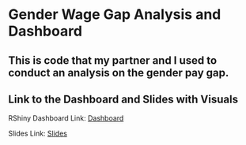 # Gender Wage Gap Analysis and Dashboard

This is code that my partner and I used to conduct an analysis on the gender pay gap.
---

## Link to the Dashboard and Slides with Visuals
RShiny Dashboard Link: [Dashboard](https://60bwvg-jace-higa.shinyapps.io/gender_pay/)

Slides Link: [Slides](https://docs.google.com/presentation/d/1_IF3FN6P1xD8cYP821XBqSA3CLXcI7puA6ERqQdmDJA/edit?usp=sharing)

